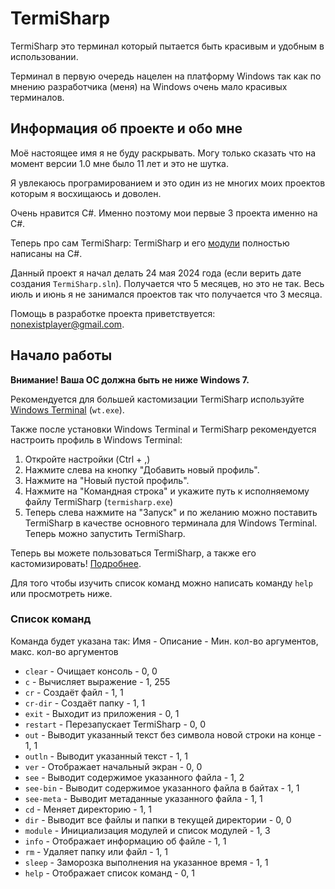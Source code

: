 ﻿# TermiSharp
TermiSharp это терминал который пытается быть красивым и удобным в использовании.

Терминал в первую очередь нацелен на платформу Windows так как по мнению разработчика (меня) на Windows очень мало красивых терминалов.
## Информация об проекте и обо мне
Моё настоящее имя я не буду раскрывать. Могу только сказать что на момент версии 1.0 мне было 11 лет и это не шутка.

Я увлекаюсь програмированием и это один из не многих моих проектов которым я восхищаюсь и доволен.

Очень нравится C#. Именно поэтому мои первые 3 проекта именно на C#.

Теперь про сам TermiSharp:
TermiSharp и его [модули](ПользовательскийКонтент.md#Модули) полностью написаны на C#.

Данный проект я начал делать 24 мая 2024 года (если верить дате создания `TermiSharp.sln`).
Получается что 5 месяцев, но это не так. Весь июль и июнь я не занимался проектов так что получается что 3 месяца.

Помощь в разработке проекта приветствуется: [nonexistplayer@gmail.com](mailto:nonexistplayer@gmail.com).
## Начало работы
**Внимание! Ваша ОС должна быть не ниже Windows 7.**

Рекомендуется для большей кастомизации TermiSharp используйте [Windows Terminal](https://github.com/microsoft/terminal) (`wt.exe`).

Также после установки Windows Terminal и TermiSharp рекомендуется настроить профиль в Windows Terminal:
1. Откройте настройки (Ctrl + ,)
2. Нажмите слева на кнопку "Добавить новый профиль".
3. Нажмите на "Новый пустой профиль".
4. Нажмите на "Командная строка" и укажите путь к исполняемому файлу TermiSharp (`termisharp.exe`)
5. Теперь слева нажмите на "Запуск" и по желанию можно поставить TermiSharp в качестве основного терминала для Windows Terminal.
Теперь можно запустить TermiSharp.

Теперь вы можете пользоваться TermiSharp, а также его кастомизировать! [Подробнее](ПользовательскийКонтент.md).

Для того чтобы изучить список команд можно написать команду `help` или просмотреть ниже.
### Список команд
Команда будет указана так:
Имя - Описание - Мин. кол-во аргументов, макс. кол-во аргументов
* `clear`    - Очищает консоль                                           - 0, 0
* `c`        - Вычисляет выражение                                       - 1, 255
* `cr`       - Создаёт файл                                              - 1, 1
* `cr-dir`   - Создаёт папку                                             - 1, 1
* `exit`     - Выходит из приложения                                     - 0, 1
* `restart`  - Перезапускает TermiSharp                                  - 0, 0
* `out`      - Выводит указанный текст без символа новой строки на конце - 1, 1
* `outln`    - Выводит указанный текст                                   - 1, 1
* `ver`      - Отображает начальный экран                                - 0, 0
* `see`      - Выводит содержимое указанного файла                       - 1, 2
* `see-bin`  - Выводит содержимое указанного файла в байтах              - 1, 1
* `see-meta` - Выводит метаданные указанного файла                       - 1, 1
* `cd`       - Меняет директорию                                         - 1, 1
* `dir`      - Выводит все файлы и папки в текущей директории            - 0, 0
* `module`   - Инициализация модулей и список модулей                    - 1, 3
* `info`     - Отображает информацию об файле                            - 1, 1
* `rm`       - Удаляет папку или файл                                    - 1, 1
* `sleep`    - Заморозка выполнения на указанное время                   - 1, 1
* `help`     - Отображает список команд                                  - 0, 1
